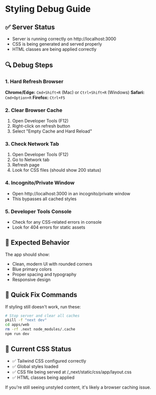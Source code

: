# Styling Debug Guide

## ✅ Server Status
- Server is running correctly on http://localhost:3000
- CSS is being generated and served properly
- HTML classes are being applied correctly

## 🔍 Debug Steps

### 1. Hard Refresh Browser
**Chrome/Edge:** `Cmd+Shift+R` (Mac) or `Ctrl+Shift+R` (Windows)
**Safari:** `Cmd+Option+R`
**Firefox:** `Ctrl+F5`

### 2. Clear Browser Cache
1. Open Developer Tools (F12)
2. Right-click on refresh button
3. Select "Empty Cache and Hard Reload"

### 3. Check Network Tab
1. Open Developer Tools (F12)
2. Go to Network tab
3. Refresh page
4. Look for CSS files (should show 200 status)

### 4. Incognito/Private Window
- Open http://localhost:3000 in an incognito/private window
- This bypasses all cached styles

### 5. Developer Tools Console
- Check for any CSS-related errors in console
- Look for 404 errors for static assets

## 🎯 Expected Behavior
The app should show:
- Clean, modern UI with rounded corners
- Blue primary colors
- Proper spacing and typography
- Responsive design

## 🔧 Quick Fix Commands
If styling still doesn't work, run these:

```bash
# Stop server and clear all caches
pkill -f "next dev"
cd apps/web
rm -rf .next node_modules/.cache
npm run dev
```

## 📱 Current CSS Status
- ✅ Tailwind CSS configured correctly
- ✅ Global styles loaded
- ✅ CSS file being served at /_next/static/css/app/layout.css
- ✅ HTML classes being applied

If you're still seeing unstyled content, it's likely a browser caching issue. 